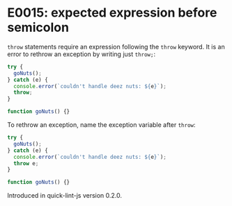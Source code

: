 # E0015: expected expression before semicolon

`throw` statements require an expression following the `throw` keyword. It is an
error to rethrow an exception by writing just `throw;`:

```javascript
try {
  goNuts();
} catch (e) {
  console.error(`couldn't handle deez nuts: ${e}`);
  throw;
}

function goNuts() {}
```

To rethrow an exception, name the exception variable after `throw`:

```javascript
try {
  goNuts();
} catch (e) {
  console.error(`couldn't handle deez nuts: ${e}`);
  throw e;
}

function goNuts() {}
```


Introduced in quick-lint-js version 0.2.0.
